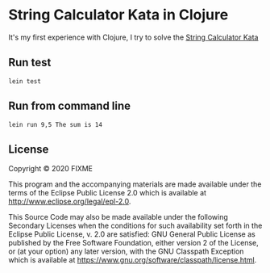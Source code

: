 # String Calculator Kata in Clojure

It's my first experience  with Clojure, I try to solve the [String Calculator Kata](https://github.com/xpeppers/string-calculator-kata)

## Run test

`lein test`

## Run from command line

`lein run 9,5
The sum is 14
`

## License

Copyright © 2020 FIXME

This program and the accompanying materials are made available under the
terms of the Eclipse Public License 2.0 which is available at
http://www.eclipse.org/legal/epl-2.0.

This Source Code may also be made available under the following Secondary
Licenses when the conditions for such availability set forth in the Eclipse
Public License, v. 2.0 are satisfied: GNU General Public License as published by
the Free Software Foundation, either version 2 of the License, or (at your
option) any later version, with the GNU Classpath Exception which is available
at https://www.gnu.org/software/classpath/license.html.
